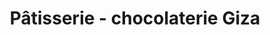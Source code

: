 ---
title: "Pâtisserie - chocolaterie Giza"
url: /varennes-sur-allier/patisserie-chocolaterie-giza/
shop: Konditorei
---